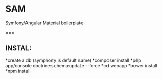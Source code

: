 SAM
===

Symfony/Angular Material boilerplate

===
 
## INSTAL:
*create a db (symphony is default name)
*composer install
*php app/console doctrine:schema:update --force
*cd webapp
*bower install
*npm install
